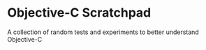 # Objective-C Scratchpad
A collection of random tests and experiments to better understand Objective-C